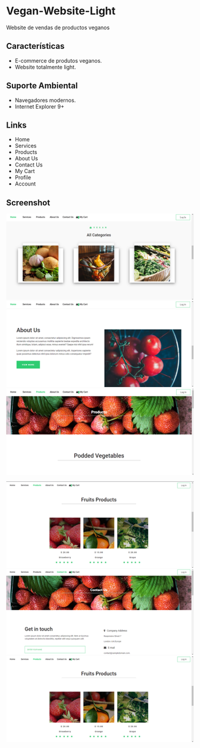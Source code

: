 # Vegan-Website-Light

Website de vendas de productos veganos

## Características

* E-commerce de produtos veganos.
* Website totalmente light.

## Suporte Ambiental

* Navegadores modernos.
* Internet Explorer 9+


## Links

* Home
* Services
* Products
* About Us
* Contact Us
* My Cart
* Profile
* Account

## Screenshot

![ScreenShot 01](/screenshots/1.png)
![ScreenShot 02](/screenshots/2.png)
![ScreenShot 03](/screenshots/3.png)

![ScreenShot 04](/screenshots/4.png)
![ScreenShot 05](/screenshots/5.png)
![ScreenShot 06](/screenshots/6.png)